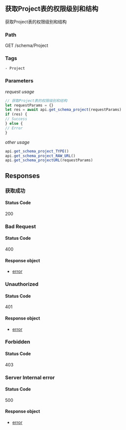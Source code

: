 ## 获取Project表的权限级别和结构

获取Project表的权限级别和结构
### Path
GET /schema/Project

### Tags
    - Project
### Parameters


*request usage*
```javascript
// 获取Project表的权限级别和结构
let requestParams = {}
let res = await api.get_schema_project(requestParams)
if (res) {
// Success
} else {
// Error
}
```
*other usage*
```javascript
api.get_schema_project_TYPE()
api.get_schema_project_RAW_URL()
api.get_schema_projectURL(requestParams)
```

## Responses
### 获取成功

#### Status Code
200



### Bad Request

#### Status Code
400


#### Response object
* [error](../models/error.md)

### Unauthorized

#### Status Code
401


#### Response object
* [error](../models/error.md)

### Forbidden

#### Status Code
403



### Server Internal error

#### Status Code
500


#### Response object
* [error](../models/error.md)

